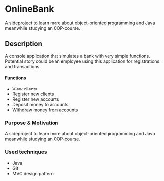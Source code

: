 # OnlineBank
A sideproject to learn more about object-oriented programming and Java meanwhile studying an OOP-course.

## Description
A console application that simulates a bank with very simple functions. 
Potential story could be an employee using this application for registrations and transactions.

#### Functions
* View clients
* Register new clients
* Register new accounts
* Deposit money to accounts
* Withdraw money from accounts

### Purpose & Motivation
A sideproject to learn more about object-oriented programming and Java meanwhile studying an OOP-course. 

### Used techniques
- Java
- Git
- MVC design pattern
